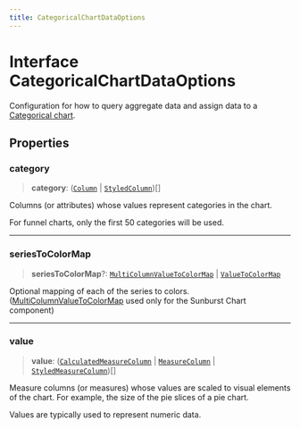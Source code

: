 ```yaml
---
title: CategoricalChartDataOptions
---
```


# Interface CategoricalChartDataOptions

Configuration for how to query aggregate data and assign data
to a [Categorical chart](../type-aliases/type-alias.CategoricalChartType.md).

## Properties

### category

> **category**: ([`Column`](../../sdk-data/interfaces/interface.Column.md) \| [`StyledColumn`](interface.StyledColumn.md))[]

Columns (or attributes) whose values represent categories in the chart.

For funnel charts, only the first 50 categories will be used.

***

### seriesToColorMap

> **seriesToColorMap**?: [`MultiColumnValueToColorMap`](../type-aliases/type-alias.MultiColumnValueToColorMap.md) \| [`ValueToColorMap`](../type-aliases/type-alias.ValueToColorMap.md)

Optional mapping of each of the series to colors.
([MultiColumnValueToColorMap](../type-aliases/type-alias.MultiColumnValueToColorMap.md) used only for the Sunburst Chart component)

***

### value

> **value**: ([`CalculatedMeasureColumn`](../../sdk-data/interfaces/interface.CalculatedMeasureColumn.md) \| [`MeasureColumn`](../../sdk-data/interfaces/interface.MeasureColumn.md) \| [`StyledMeasureColumn`](interface.StyledMeasureColumn.md))[]

Measure columns (or measures) whose values are scaled to visual elements of the chart.
For example, the size of the pie slices of a pie chart.

Values are typically used to represent numeric data.
